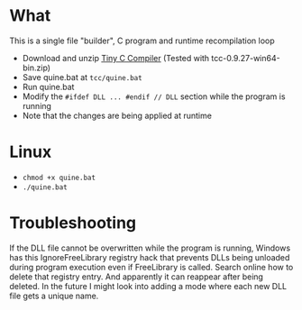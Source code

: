 # What
This is a single file "builder", C program and runtime recompilation loop
* Download and unzip [Tiny C Compiler](http://download.savannah.gnu.org/releases/tinycc/) (Tested with tcc-0.9.27-win64-bin.zip)
* Save quine.bat at `tcc/quine.bat`
* Run quine.bat
* Modify the `#ifdef DLL ... #endif // DLL` section while the program is running
* Note that the changes are being applied at runtime

# Linux
* `chmod +x quine.bat`
* `./quine.bat`

# Troubleshooting
If the DLL file cannot be overwritten while the program is running, Windows has this IgnoreFreeLibrary registry hack that prevents DLLs being unloaded during program execution even if FreeLibrary is called. Search online how to delete that registry entry. And apparently it can reappear after being deleted. In the future I might look into adding a mode where each new DLL file gets a unique name.
